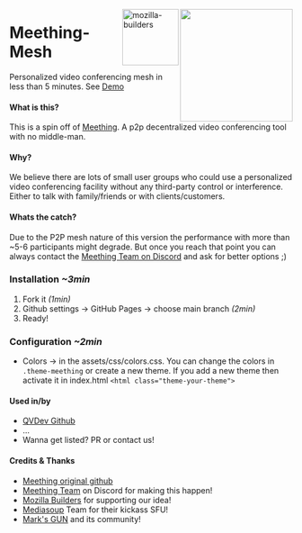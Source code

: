 <img src="https://i.imgur.com/XS79fTC.png" align="right" width=200> <img align="right" width="100" alt="mozilla-builders" src="https://user-images.githubusercontent.com/1423657/81992335-85346480-9643-11ea-8754-8275e98e06bc.png">

# Meething-Mesh
Personalized video conferencing mesh in less than 5 minutes. See [Demo](https://meething.github.io/meething-mesh/)

#### What is this?
This is a spin off of [Meething](https://github.com/meething/meething). A p2p decentralized video conferencing tool with no middle-man.

#### Why?
We believe there are lots of small user groups who could use a personalized video conferencing facility without any third-party control or interference. Either to talk with family/friends or with clients/customers. 

#### Whats the catch?
Due to the P2P mesh nature of this version the performance with more than ~5-6 participants might degrade. But once you reach that point you can always contact the [Meething Team on Discord](https://discord.gg/4vTnfry) and ask for better options ;)

### Installation _~3min_
1. Fork it _(1min)_
2. Github settings -> GitHub Pages -> choose main branch _(2min)_
3. Ready!

### Configuration _~2min_
* Colors -> in the assets/css/colors.css. You can change the colors in ```.theme-meething``` or create a new theme. If you add a new theme then activate it in index.html ```<html class="theme-your-theme">```

#### Used in/by
* [QVDev Github](https://qvdev.github.io/meething-mesh/)
* ...
* Wanna get listed? PR or contact us!

#### Credits & Thanks
* [Meething original github](https://github.com/meething/meething)
* [Meething Team](https://discord.gg/4vTnfry) on Discord for making this happen!
* [Mozilla Builders](https://builders.mozilla.community/) for supporting our idea!
* [Mediasoup](https://mediasoup.org) Team for their kickass SFU!
* [Mark's GUN](https://gun.eco/) and its community!
